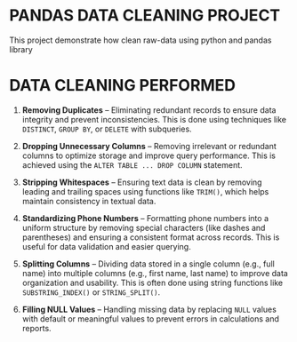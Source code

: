 # PANDAS DATA CLEANING PROJECT

This project demonstrate how clean raw-data using python and pandas library

# DATA CLEANING PERFORMED

1. **Removing Duplicates** – Eliminating redundant records to ensure data integrity and prevent inconsistencies. This is done using techniques like `DISTINCT`, `GROUP BY`, or `DELETE` with subqueries.  

2. **Dropping Unnecessary Columns** – Removing irrelevant or redundant columns to optimize storage and improve query performance. This is achieved using the `ALTER TABLE ... DROP COLUMN` statement.  

3. **Stripping Whitespaces** – Ensuring text data is clean by removing leading and trailing spaces using functions like `TRIM()`, which helps maintain consistency in textual data.  

4. **Standardizing Phone Numbers** – Formatting phone numbers into a uniform structure by removing special characters (like dashes and parentheses) and ensuring a consistent format across records. This is useful for data validation and easier querying.  

5. **Splitting Columns** – Dividing data stored in a single column (e.g., full name) into multiple columns (e.g., first name, last name) to improve data organization and usability. This is often done using string functions like `SUBSTRING_INDEX()` or `STRING_SPLIT()`.  

6. **Filling NULL Values** – Handling missing data by replacing `NULL` values with default or meaningful values to prevent errors in calculations and reports.  


